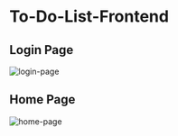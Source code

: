 # To-Do-List-Frontend

## Login Page  
![login-page](https://github.com/Jameschia97/To-Do-List-Frontend/assets/105401569/9b842b26-e73f-4520-9b9e-46ffaab9903b)


## Home Page    
![home-page](https://github.com/Jameschia97/To-Do-List-Frontend/assets/105401569/9ad74b07-bd1c-4978-9b91-4e26e88cdefc)
